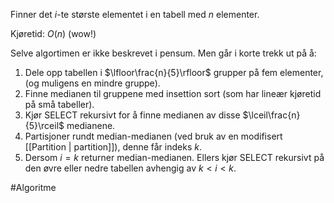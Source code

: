 Finner det $i$-te største elementet i en tabell med $n$ elementer. 

Kjøretid: $O(n)$ (wow!)

Selve algortimen er ikke beskrevet i pensum. Men går i korte trekk ut på å:

1. Dele opp tabellen i $\lfloor\frac{n}{5}\rfloor$ grupper på fem elementer, (og muligens en mindre gruppe). 
2. Finne medianen til gruppene med insettion sort (som har lineær kjøretid på små tabeller).
3. Kjør SELECT rekursivt for å finne medianen av disse $\lceil\frac{n}{5}\rceil$ medianene. 
4. Partisjoner rundt median-medianen (ved bruk av en modifisert [[Partition | partition]]), denne får indeks $k$. 
5. Dersom $i = k$ returner median-medianen. Ellers kjør SELECT rekursivt på den øvre eller nedre tabellen avhengig av $k < i < k$. 

#Algoritme 